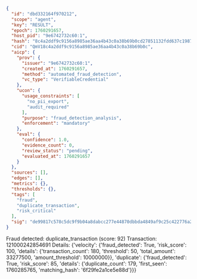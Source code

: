 ```json
{
  "id": "dbd332164f970212",
  "scope": "agent",
  "key": "RESULT",
  "epoch": 1760291657,
  "host_pid": "9e6742732c60:1",
  "hash": "8c4a2ddf9c9156a8985ae36aa4b43c0a38b69b0cd27851132fdd637c1987d789",
  "cid": "QmV18c4a2ddf9c9156a8985ae36aa4b43c0a38b69b0c",
  "aicp": {
    "prov": {
      "issuer": "9e6742732c60:1",
      "created_at": 1760291657,
      "method": "automated_fraud_detection",
      "vc_type": "VerifiableCredential"
    },
    "ucon": {
      "usage_constraints": [
        "no_pii_export",
        "audit_required"
      ],
      "purpose": "fraud_detection_analysis",
      "enforcement": "mandatory"
    },
    "eval": {
      "confidence": 1.0,
      "evidence_count": 0,
      "review_status": "pending",
      "evaluated_at": 1760291657
    }
  },
  "sources": [],
  "edges": [],
  "metrics": {},
  "thresholds": {},
  "tags": [
    "fraud",
    "duplicate_transaction",
    "risk_critical"
  ],
  "sig": "de99817c578c5dc9f9b04a8dabcc277e44870dbbda4849af9c25c422776a286a"
}
```

Fraud detected: duplicate_transaction (score: 92)
Transaction: 121000242854691
Details: {'velocity': {'fraud_detected': True, 'risk_score': 100, 'details': {'transaction_count': 180, 'threshold': 50, 'total_amount': 33277500, 'amount_threshold': 10000000}}, 'duplicate': {'fraud_detected': True, 'risk_score': 85, 'details': {'duplicate_count': 179, 'first_seen': 1760285765, 'matching_hash': '6f29fe2a1ce5e88d'}}}